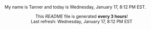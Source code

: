 My name is Tanner and today is Wednesday, January 17, 8:12 PM EST.

<p align="center">This <i>README</i> file is generated <b>every 3 hours</b>!</br>Last refresh: Wednesday, January 17, 8:12 PM EST<br /></p>
